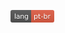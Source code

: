 
<svg xmlns="http://www.w3.org/2000/svg" xmlns:xlink="http://www.w3.org/1999/xlink" width="70" height="20" role="img" aria-label="lang: pt-br"><title>lang: pt-br</title><linearGradient id="s" x2="0" y2="100%"><stop offset="0" stop-color="#bbb" stop-opacity=".1"/><stop offset="1" stop-opacity=".1"/></linearGradient><clipPath id="r"><rect width="70" height="20" rx="3" fill="#fff"/></clipPath><g clip-path="url(#r)"><rect width="33" height="20" fill="#555"/><rect x="33" width="37" height="20" fill="#e05d44"/><rect width="70" height="20" fill="url(#s)"/></g><g fill="#fff" text-anchor="middle" font-family="Verdana,Geneva,DejaVu Sans,sans-serif" text-rendering="geometricPrecision" font-size="110"><text aria-hidden="true" x="175" y="150" fill="#010101" fill-opacity=".3" transform="scale(.1)" textLength="230">lang</text><text x="175" y="140" transform="scale(.1)" fill="#fff" textLength="230">lang</text><text aria-hidden="true" x="505" y="150" fill="#010101" fill-opacity=".3" transform="scale(.1)" textLength="270">pt-br</text><text x="505" y="140" transform="scale(.1)" fill="#fff" textLength="270">pt-br</text></g></svg>
